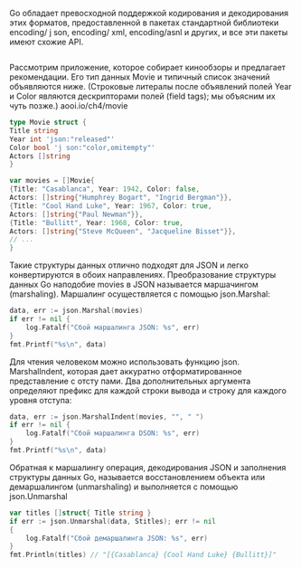 Go обладает превосходной поддержкой кодирования и декодирования этих форматов, предоставленной в пакетах стандартной библиотеки encoding/ j son, encoding/ xml, encoding/asnl и других, и все эти пакеты имеют схожие API.

```go

```
Рассмотрим приложение, которое собирает кинообзоры и предлагает рекомендации. Его тип данных Movie и типичный список значений объявляются ниже. (Строковые литералы после объявлений полей Year и Color являются дескрипторами полей (field tags); мы объясним их чуть позже.)
aooi.io/ch4/movie 
```go
type Movie struct {
Title string
Year int 'json:"released"'
Color bool 'j son:"color,omitempty"'
Actors []string
}
```
```go
var movies = []Movie{
{Title: "Casablanca", Year: 1942, Color: false,
Actors: []string{"Humphrey Bogart", "Ingrid Bergman"}},
{Title: "Cool Hand Luke", Year: 1967, Color: true,
Actors: []string{"Paul Newman"}},
{Title: "Bullitt", Year: 1968, Color: true,
Actors: []string{"Steve McQueen", "Jacqueline Bisset"}},
// ...
}
```

Такие структуры данных отлично подходят для JSON и легко конвертируются в обоих направлениях. Преобразование структуры данных Go наподобие movies в JSON называется маршачингом (marshaling). Маршалинг осуществляется с помощью json.Marshal:

```go
data, err := json.Marshal(movies) 
if err != nil {
    log.Fatalf("Сбой маршалинга JSON: %s", err)
}
fmt.Printf("%s\n", data)
```


Для чтения человеком можно использовать функцию json. Marshallndent, которая дает аккуратно отформатированное представление с отсту
пами. Два дополнительных аргумента определяют префикс для каждой строки вывода и строку для каждого уровня отступа:
```go
data, err := json.MarshalIndent(movies, "", " ") 
if err != nil {
    log.Fatalf("Сбой маршалинга DSON: %s", err)
}
fmt.Printf("%s\n", data)
```

Обратная к маршалингу операция, декодирования JSON и заполнения структуры данных Go, называется восстановлением объекта или демаршалингом (unmarshaling) и выполняется с помощью json.Unmarshal
```go
var titles []struct{ Title string } 
if err := json.Unmarshal(data, Stitles); err != nil 
{ 
	log.Fatalf("Сбой демаршалинга JSON: %s", err)
}
fmt.Println(titles) // "[{Casablanca} {Cool Hand Luke} {Bullitt}]"
```